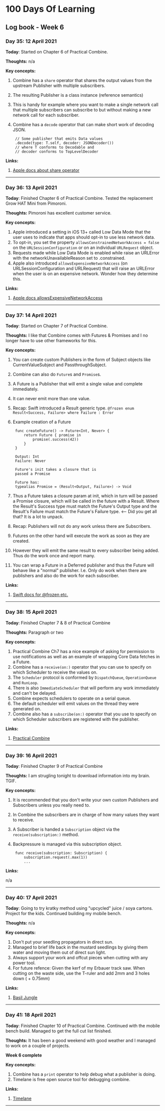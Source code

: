 # 100 Days Of Learning

## Log book - Week 6

### Day 35: 12 April 2021

**Today**: Started on Chapter 6 of Practical Combine.

**Thoughts:** n/a

**Key concepts:**

1. Combine has a `share` operator that shares the output values from the upstream Publisher with multiple subscribers.
2. The resulting Publisher is a class instance (reference semantics)
3. This is handy for example where you want to make a single network call that multiple subscribers can subscribe to but without making a new network call for each subscriber.
4. Combine has a `decode` operator that can make short work of decoding JSON.

		// Some publisher that emits Data values
		.decode(type: T.self, decoder: JSONDecoder())
		// where T conforms to Decodable and
		// decoder conforms to TopLevelDecoder

**Links:**

1. [Apple docs about share operator](https://developer.apple.com/documentation/combine/fail/share())

---

### Day 36: 13 April 2021

**Today**: Finished Chapter 6 of Practical Combine. Tested the replacement Grow HAT Mini from Pimoroni.

**Thoughts:** Pimoroni has excellent customer service.

**Key concepts:**

1. Apple introduced a setting in iOS 13+ called Low Data Mode that the user uses to indicate that apps should opt-in to use less network data.
2. To opt-in, you set the property `allowsConstrainedNetworkAccess = false` on the `URLSessionConfiguration` or on an individual `URLRequest` object.
3. Requests made while Low Data Mode is enabled while raise an URLError with the networkUnavailableReason set to .constrained.
4. Apple also introduced `allowsExpensiveNetworkAccess` (on URLSessionConfiguration and URLRequest) that will raise an URLError when the user is on an expensive network. Wonder how they determine this.

**Links:**

1. [Apple docs allowsExpensiveNetworkAccess](https://developer.apple.com/documentation/foundation/nsurlsessionconfiguration/3235752-allowsexpensivenetworkaccess)

---

### Day 37: 14 April 2021

**Today**: Started on Chapter 7 of Practical Combine.

**Thoughts:** I like that Combine comes with Futures & Promises and I no longer have to use other frameworks for this.

**Key concepts:**

1. You can create custom Publishers in the form of Subject objects like CurrentValueSubject and PassthroughSubject.
2. Combine can also do `Future`s and `Promise`s.
3. A Future is a Publisher that will emit a single value and complete immediately.
4. It can never emit more than one value.
5. Recap: Swift introduced a Result generic type. `@frozen enum Result<Success, Failure> where Failure : Error`
6. Example creation of a Future

		func createFuture() -> Future<Int, Never> {
			return Future { promise in
				promise(.success(42))
			}
		}

		Output: Int
		Failure: Never
		
		Future's init takes a closure that is
		passed a Promise
		
		Future has:
		typealias Promise = (Result<Output, Failure>) -> Void
		
7. Thus a Future takes a closure param at init, which in turn will be passed a Promise closure, which will be called in the future with a Result. Where the Result's Success type must match the Future's Output type and the Result's Failure must match the Future's Failure type. <-- Did you get all that? It is a lot to unpack.
8. Recap: Publishers will not do any work unless there are Subscribers.
9. Futures on the other hand will execute the work as soon as they are created.
10. However they will emit the same result to every subscriber being added. Thus do the work once and report many.
11. You can wrap a Future in a Deferred publisher and thus the Future will behave like a "normal" publisher. I.e. Only do work when there are publishers and also do the work for each subscriber.
	
**Links:**

1. [Swift docs for @frozen etc.](https://docs.swift.org/swift-book/ReferenceManual/Attributes.html)

---

### Day 38: 15 April 2021

**Today**: Finished Chapter 7 & 8 of Practical Combine

**Thoughts:** Paragraph or two

**Key concepts:**

1. Practical Combine Ch7 has a nice example of asking for permission to use notifications as well as an example of wrapping Core Data fetches in a Future.
2. Combine has a `receive(on:)` operator that you can use to specify on which Scheduler to receive the values on.
3. The `Scheduler` protocol is conformed by `DispatchQueue`, `OperationQueue` and `RunLoop`.
4. There is also `ImmediateScheduler` that will perform any work immediately and can't be delayed.
5. Combine expects schedulers to operate on a serial queue.
6. The default scheduler will emit values on the thread they were generated on.
7. Combine also has a `subscribe(on:)` operator that you use to specify on which Scheduler subscribers are registered with the publisher.

**Links:**

1. [Practical Combine](https://practicalcombine.com/)

---

### Day 39: 16 April 2021

**Today**: Finished Chapter 9 of Practical Combine

**Thoughts:** I am strugling tonight to download information into my brain. TGIF.

**Key concepts:**

1. It is recommended that you don't write your own custom Publishers and Subscribers unless you really need to.
2. In Combine the subscribers are in charge of how many values they want to receive.
3. A Subscriber is handed a `Subscription` object via the `receive(subscription:)` method.
4. Backpressure is managed via this subscription object.

		func receive(subscription: Subscription) {
			subscription.request(.max(1))
			...

**Links:**

n/a

---

### Day 40: 17 April 2021

**Today**: Going to try kratky method using "upcycled" juice / soya cartons. Project for the kids. Continued building my mobile bench.

**Thoughts:** n/a

**Key concepts:**

1. Don't put your seedling propagators in direct sun.
2. Managed to brief life back in the mustard seedlings by giving them water and moving them out of direct sun light.
3. Always support your work and offcut pieces when cutting with any power tool.
4. For future refence: Given the kerf of my Erbauer track saw. When cutting on the waste side, use the T-ruler and add 2mm and 3 holes down ( + 0.75mm)

**Links:**

1. [Basil Jungle](https://www.youtube.com/watch?v=umfM3ZAI6fA)

---

### Day 41: 18 April 2021

**Today**: Finished Chapter 10 of Practical Combine. Continued with the mobile bench build. Managed to get the full cut list finished.

**Thoughts:** It has been a good weekend with good weather and I managed to work on a couple of projects.

**Week 6 complete**

**Key concepts:**

1. Combine has a `print` operator to help debug what a publisher is doing.
2. Timelane is free open source tool for debugging combine.

**Links:**

1. [Timelane](https://github.com/icanzilb/Timelane/tree/2.0)

---
